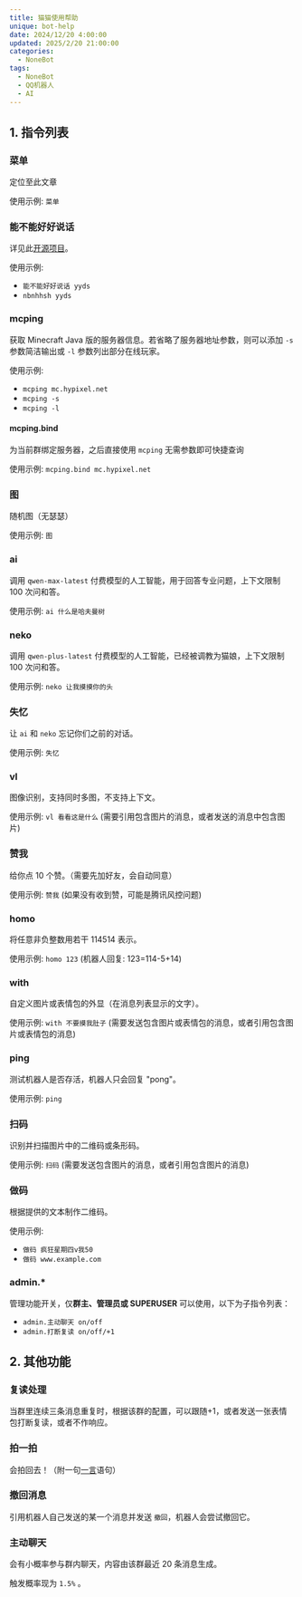 ```yaml
---
title: 猫猫使用帮助
unique: bot-help
date: 2024/12/20 4:00:00
updated: 2025/2/20 21:00:00
categories:
  - NoneBot
tags:
  - NoneBot
  - QQ机器人
  - AI
---
```


## 1. 指令列表

### 菜单

定位至此文章

使用示例: `菜单`

### 能不能好好说话

详见此[开源项目](https://github.com/itorr/nbnhhsh)。

使用示例:

- `能不能好好说话 yyds`
- `nbnhhsh yyds`

### mcping

获取 Minecraft Java 版的服务器信息。若省略了服务器地址参数，则可以添加 `-s` 参数简洁输出或 `-l` 参数列出部分在线玩家。

使用示例:

- `mcping mc.hypixel.net`
- `mcping -s`
- `mcping -l`

#### mcping.bind

为当前群绑定服务器，之后直接使用 `mcping` 无需参数即可快捷查询

使用示例: `mcping.bind mc.hypixel.net`

### 图

随机图（无瑟瑟）

使用示例: `图`

### ai

调用 `qwen-max-latest` 付费模型的人工智能，用于回答专业问题，上下文限制 100 次问和答。

使用示例: `ai 什么是哈夫曼树`

### neko

调用 `qwen-plus-latest` 付费模型的人工智能，已经被调教为猫娘，上下文限制 100 次问和答。

使用示例: `neko 让我摸摸你的头`

### 失忆

让 `ai` 和 `neko` 忘记你们之前的对话。

使用示例: `失忆`

### vl

图像识别，支持同时多图，不支持上下文。

使用示例: `vl 看看这是什么` (需要引用包含图片的消息，或者发送的消息中包含图片)

### 赞我

给你点 10 个赞。（需要先加好友，会自动同意）

使用示例: `赞我` (如果没有收到赞，可能是腾讯风控问题)

### homo

将任意非负整数用若干 114514 表示。

使用示例: `homo 123` (机器人回复: 123=114-5+14)

### with

自定义图片或表情包的外显（在消息列表显示的文字）。

使用示例: `with 不要摸我肚子` (需要发送包含图片或表情包的消息，或者引用包含图片或表情包的消息)

### ping

测试机器人是否存活，机器人只会回复 "pong"。

使用示例: `ping`

### 扫码

识别并扫描图片中的二维码或条形码。

使用示例: `扫码` (需要发送包含图片的消息，或者引用包含图片的消息)

### 做码

根据提供的文本制作二维码。

使用示例:

- `做码 疯狂星期四v我50`
- `做码 www.example.com`

### admin.*

管理功能开关，仅**群主、管理员或 SUPERUSER** 可以使用，以下为子指令列表：

- `admin.主动聊天 on/off`
- `admin.打断复读 on/off/+1`



## 2. 其他功能

### 复读处理

当群里连续三条消息重复时，根据该群的配置，可以跟随+1，或者发送一张表情包打断复读，或者不作响应。

### 拍一拍

会拍回去！（附一句[一言](https://hitokoto.cn/)语句）

### 撤回消息

引用机器人自己发送的某一个消息并发送 `撤回`，机器人会尝试撤回它。

### 主动聊天

会有小概率参与群内聊天，内容由该群最近 20 条消息生成。

触发概率现为 `1.5%` 。
